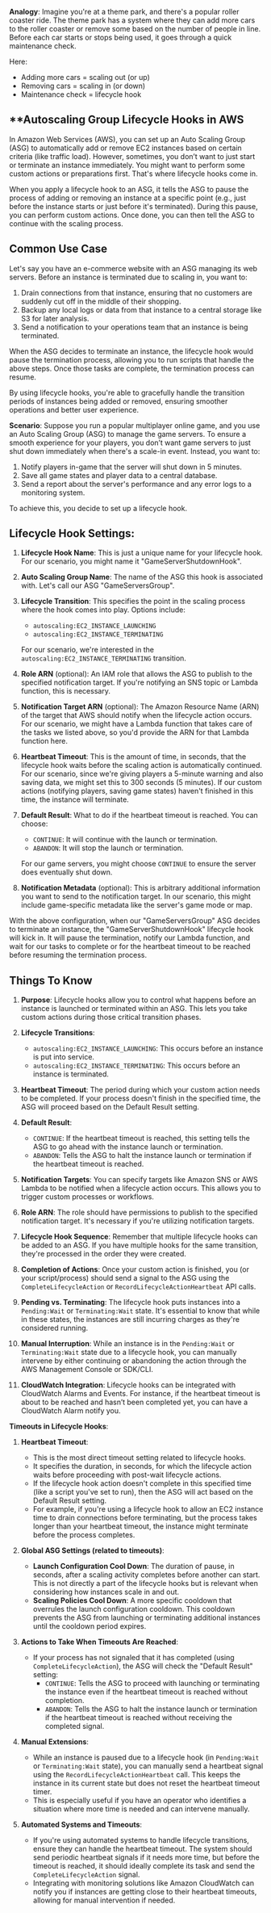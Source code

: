**Analogy**: Imagine you're at a theme park, and there's a popular roller coaster ride. The theme park has a system where they can add more cars to the roller coaster or remove some based on the number of people in line. Before each car starts or stops being used, it goes through a quick maintenance check.

Here:

- Adding more cars = scaling out (or up)
- Removing cars = scaling in (or down)
- Maintenance check = lifecycle hook

## **Autoscaling Group Lifecycle Hooks in AWS
In Amazon Web Services (AWS), you can set up an Auto Scaling Group (ASG) to automatically add or remove EC2 instances based on certain criteria (like traffic load). However, sometimes, you don’t want to just start or terminate an instance immediately. You might want to perform some custom actions or preparations first. That's where lifecycle hooks come in.

When you apply a lifecycle hook to an ASG, it tells the ASG to pause the process of adding or removing an instance at a specific point (e.g., just before the instance starts or just before it's terminated). During this pause, you can perform custom actions. Once done, you can then tell the ASG to continue with the scaling process.

## **Common Use Case**
Let's say you have an e-commerce website with an ASG managing its web servers. Before an instance is terminated due to scaling in, you want to:

1. Drain connections from that instance, ensuring that no customers are suddenly cut off in the middle of their shopping.
2. Backup any local logs or data from that instance to a central storage like S3 for later analysis.
3. Send a notification to your operations team that an instance is being terminated.

When the ASG decides to terminate an instance, the lifecycle hook would pause the termination process, allowing you to run scripts that handle the above steps. Once those tasks are complete, the termination process can resume.

By using lifecycle hooks, you're able to gracefully handle the transition periods of instances being added or removed, ensuring smoother operations and better user experience.

**Scenario**: Suppose you run a popular multiplayer online game, and you use an Auto Scaling Group (ASG) to manage the game servers. To ensure a smooth experience for your players, you don’t want game servers to just shut down immediately when there's a scale-in event. Instead, you want to:

1. Notify players in-game that the server will shut down in 5 minutes.
2. Save all game states and player data to a central database.
3. Send a report about the server's performance and any error logs to a monitoring system.

To achieve this, you decide to set up a lifecycle hook.

## **Lifecycle Hook Settings**:

1. **Lifecycle Hook Name**: This is just a unique name for your lifecycle hook. For our scenario, you might name it "GameServerShutdownHook".
    
2. **Auto Scaling Group Name**: The name of the ASG this hook is associated with. Let's call our ASG "GameServersGroup".
    
3. **Lifecycle Transition**: This specifies the point in the scaling process where the hook comes into play. Options include:
    
    - `autoscaling:EC2_INSTANCE_LAUNCHING`
    - `autoscaling:EC2_INSTANCE_TERMINATING`
    
    For our scenario, we're interested in the `autoscaling:EC2_INSTANCE_TERMINATING` transition.
    
4. **Role ARN** (optional): An IAM role that allows the ASG to publish to the specified notification target. If you're notifying an SNS topic or Lambda function, this is necessary.
    
5. **Notification Target ARN** (optional): The Amazon Resource Name (ARN) of the target that AWS should notify when the lifecycle action occurs. For our scenario, we might have a Lambda function that takes care of the tasks we listed above, so you'd provide the ARN for that Lambda function here.
    
6. **Heartbeat Timeout**: This is the amount of time, in seconds, that the lifecycle hook waits before the scaling action is automatically continued. For our scenario, since we're giving players a 5-minute warning and also saving data, we might set this to 300 seconds (5 minutes). If our custom actions (notifying players, saving game states) haven't finished in this time, the instance will terminate.
    
7. **Default Result**: What to do if the heartbeat timeout is reached. You can choose:
    
    - `CONTINUE`: It will continue with the launch or termination.
    - `ABANDON`: It will stop the launch or termination.
    
    For our game servers, you might choose `CONTINUE` to ensure the server does eventually shut down.
    
8. **Notification Metadata** (optional): This is arbitrary additional information you want to send to the notification target. In our scenario, this might include game-specific metadata like the server's game mode or map.
    

With the above configuration, when our "GameServersGroup" ASG decides to terminate an instance, the "GameServerShutdownHook" lifecycle hook will kick in. It will pause the termination, notify our Lambda function, and wait for our tasks to complete or for the heartbeat timeout to be reached before resuming the termination process.

## **Things To Know**
1. **Purpose**: Lifecycle hooks allow you to control what happens before an instance is launched or terminated within an ASG. This lets you take custom actions during those critical transition phases.
    
2. **Lifecycle Transitions**:
    
    - `autoscaling:EC2_INSTANCE_LAUNCHING`: This occurs before an instance is put into service.
    - `autoscaling:EC2_INSTANCE_TERMINATING`: This occurs before an instance is terminated.
3. **Heartbeat Timeout**: The period during which your custom action needs to be completed. If your process doesn't finish in the specified time, the ASG will proceed based on the Default Result setting.
    
4. **Default Result**:
    
    - `CONTINUE`: If the heartbeat timeout is reached, this setting tells the ASG to go ahead with the instance launch or termination.
    - `ABANDON`: Tells the ASG to halt the instance launch or termination if the heartbeat timeout is reached.
5. **Notification Targets**: You can specify targets like Amazon SNS or AWS Lambda to be notified when a lifecycle action occurs. This allows you to trigger custom processes or workflows.
    
6. **Role ARN**: The role should have permissions to publish to the specified notification target. It's necessary if you're utilizing notification targets.
    
7. **Lifecycle Hook Sequence**: Remember that multiple lifecycle hooks can be added to an ASG. If you have multiple hooks for the same transition, they're processed in the order they were created.
    
8. **Completion of Actions**: Once your custom action is finished, you (or your script/process) should send a signal to the ASG using the `CompleteLifecycleAction` or `RecordLifecycleActionHeartbeat` API calls.
    
9. **Pending vs. Terminating**: The lifecycle hook puts instances into a `Pending:Wait` or `Terminating:Wait` state. It's essential to know that while in these states, the instances are still incurring charges as they're considered running.
    
10. **Manual Interruption**: While an instance is in the `Pending:Wait` or `Terminating:Wait` state due to a lifecycle hook, you can manually intervene by either continuing or abandoning the action through the AWS Management Console or SDK/CLI.
    
11. **CloudWatch Integration**: Lifecycle hooks can be integrated with CloudWatch Alarms and Events. For instance, if the heartbeat timeout is about to be reached and hasn’t been completed yet, you can have a CloudWatch Alarm notify you.

**Timeouts in Lifecycle Hooks**:

1. **Heartbeat Timeout**:
    
    - This is the most direct timeout setting related to lifecycle hooks.
    - It specifies the duration, in seconds, for which the lifecycle action waits before proceeding with post-wait lifecycle actions.
    - If the lifecycle hook action doesn't complete in this specified time (like a script you've set to run), then the ASG will act based on the Default Result setting.
    - For example, if you're using a lifecycle hook to allow an EC2 instance time to drain connections before terminating, but the process takes longer than your heartbeat timeout, the instance might terminate before the process completes.
2. **Global ASG Settings (related to timeouts)**:
    
    - **Launch Configuration Cool Down**: The duration of pause, in seconds, after a scaling activity completes before another can start. This is not directly a part of the lifecycle hooks but is relevant when considering how instances scale in and out.
    - **Scaling Policies Cool Down**: A more specific cooldown that overrules the launch configuration cooldown. This cooldown prevents the ASG from launching or terminating additional instances until the cooldown period expires.
3. **Actions to Take When Timeouts Are Reached**:
    - If your process has not signaled that it has completed (using `CompleteLifecycleAction`), the ASG will check the "Default Result" setting:
        - `CONTINUE`: Tells the ASG to proceed with launching or terminating the instance even if the heartbeat timeout is reached without completion.
        - `ABANDON`: Tells the ASG to halt the instance launch or termination if the heartbeat timeout is reached without receiving the completed signal.
4. **Manual Extensions**:
    - While an instance is paused due to a lifecycle hook (in `Pending:Wait` or `Terminating:Wait` state), you can manually send a heartbeat signal using the `RecordLifecycleActionHeartbeat` call. This keeps the instance in its current state but does not reset the heartbeat timeout timer.
    - This is especially useful if you have an operator who identifies a situation where more time is needed and can intervene manually.
5. **Automated Systems and Timeouts**:
    - If you're using automated systems to handle lifecycle transitions, ensure they can handle the heartbeat timeout. The system should send periodic heartbeat signals if it needs more time, but before the timeout is reached, it should ideally complete its task and send the `CompleteLifecycleAction` signal.
    - Integrating with monitoring solutions like Amazon CloudWatch can notify you if instances are getting close to their heartbeat timeouts, allowing for manual intervention if needed.